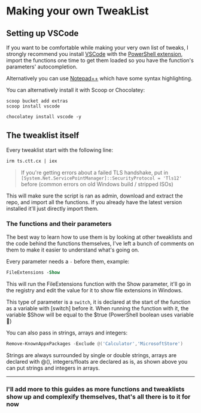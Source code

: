 # Making your own TweakList

## Setting up VSCode

If you want to be comfortable while making your very own list of tweaks, I strongly recommend you install [VSCode](https://code.visualstudio.com/) with the [PowerShell extension](https://marketplace.visualstudio.com/items?itemName=ms-vscode.PowerShell), import the functions one time to get them loaded so you have the function's parameters' autocompletion.

Alternatively you can use [Notepad++](https://notepad-plus-plus.org/) which have some syntax highlighting.


You can alternatively install it with Scoop or Chocolatey:
```
scoop bucket add extras
scoop install vscode
```
```ps
chocolatey install vscode -y
```

## The tweaklist itself

Every tweaklist start with the following line:

```ps
irm ts.ctt.cx | iex
```
> If you're getting errors about a failed TLS handshake, put in ``[System.Net.ServicePointManager]::SecurityProtocol = 'Tls12'`` before (common errors on old Windows build / stripped ISOs)

This will make sure the script is ran as admin, download and extract the repo, and import all the functions. If you already have the latest version installed it'll just directly import them.

### The functions and their parameters

The best way to learn how to use them is by looking at other tweaklists and the code behind the functions themselves, I've left a bunch of comments on them to make it easier to understand what's going on.

Every parameter needs a `-` before them, example:

```ps
FileExtensions -Show
```
This will run the FileExtensions function with the Show parameter, it'll go in the registry and edit the value for it to show file extensions in Windows.

This type of parameter is a ``switch``, it is declared at the start of the function as a variable with [switch] before it. When running the function with it, the variable $Show will be equal to the $true (PowerShell boolean uses variable :shrug:)

You can also pass in strings, arrays and integers:

```powershell
Remove-KnownAppxPackages -Exclude @('Calculator','MicrosoftStore')
```
Strings are always surrounded by single or double strings, arrays are declared with @(), integers/floats are declared as is, as shown above you can put strings and integers in arrays.

---
### I'll add more to this guides as more functions and tweaklists show up and complexify themselves, that's all there is to it for now